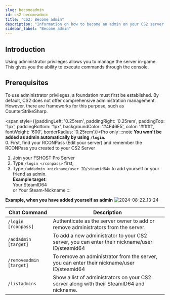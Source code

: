 ```yaml
---
slug: becomeadmin
id: cs2-becomeadmin
title: "CS2: Become admin"
description: "Information on how to become an admin on your CS2 server from FSHOST"
sidebar_label: "Become admin"
---
```




## Introduction
Using administrator privileges allows you to manage the server in-game. This gives you the ability to execute commands through the console.

## Prerequisites
To use administrator privileges, a foundation must first be established. By default, CS2 does not offer comprehensive administration management. However, there are frameworks for this purpose, such as CounterStrikeSharp.

<span style={{paddingLeft: '0.25rem', paddingRight: '0.25rem', paddingTop: '1px', paddingBottom: '1px', backgroundColor: '#4F46E5', color: '#ffffff', fontWeight: '600', borderRadius: '0.25rem'}}>Pro only</span>
:::note
**You won't be added as admin automatically by using `/login`.**
<br />
0. First, find your RCONPass (Edit your server) and remember the RCONPass you created to your CS2 Server
1. Join your FSHOST Pro Server
2. Type `/login <rconpass>` first,
3. Type `/addadmin <nickname/user ID/steamid64>` to add yourself or your friend as admin.
<br />**Example target**:
<br />Your SteamID64
<br />or Your Steam-Nickname
:::

**Example, when you have added yourself as admin**
![2024-08-22_13-24](https://github.com/user-attachments/assets/74a456ce-627a-4508-ab33-c827415b6593)


| Chat Command | Description |
| ------------ | ----------- |
| `/login [rconpass]` | Authenticate as the server owner to add or remove administrators from the server. |
| `/addadmin [target]` | To add a new administrator to your CS2 server, you can enter their nickname/user ID/steamid64 |
| `/removeadmin [target]` | To remove an administrator from the server, you can enter their nickname/user ID/steamid64 |
| `/listadmins` | Show a list of administrators on your CS2 server along with their SteamID64 and nickname. |
